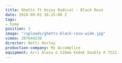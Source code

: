 ```yaml
---
title: Ghetts ft Kojey Radical - Black Rose
date: 2018-09-01 16:25:00 Z
tags:
- home
position: 2
image: "/uploads/ghetts-black-rose-wide.jpg"
vimeo: 287644230
director: Netti Hurley
production-company: My Accomplice
equipment: Arri Alexa & S16mm Kodak Double X 7222
---
```


